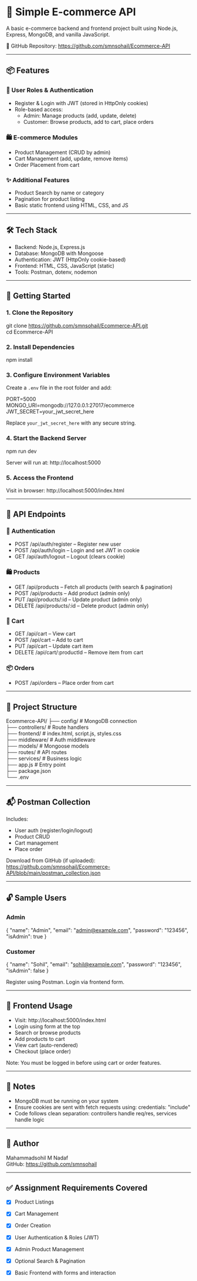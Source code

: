 # 🛒 Simple E-commerce API

A basic e-commerce backend and frontend project built using Node.js, Express, MongoDB, and vanilla JavaScript.

🔗 GitHub Repository: https://github.com/smnsohail/Ecommerce-API

---

## 📦 Features

### 🔐 User Roles & Authentication
- Register & Login with JWT (stored in HttpOnly cookies)
- Role-based access:
  - Admin: Manage products (add, update, delete)
  - Customer: Browse products, add to cart, place orders

### 🛍️ E-commerce Modules
- Product Management (CRUD by admin)
- Cart Management (add, update, remove items)
- Order Placement from cart

### ✨ Additional Features
- Product Search by name or category
- Pagination for product listing
- Basic static frontend using HTML, CSS, and JS

---

## 🛠️ Tech Stack

- Backend: Node.js, Express.js
- Database: MongoDB with Mongoose
- Authentication: JWT (HttpOnly cookie-based)
- Frontend: HTML, CSS, JavaScript (static)
- Tools: Postman, dotenv, nodemon

---

## 🚀 Getting Started

### 1. Clone the Repository

git clone https://github.com/smnsohail/Ecommerce-API.git  
cd Ecommerce-API

### 2. Install Dependencies

npm install

### 3. Configure Environment Variables

Create a `.env` file in the root folder and add:

PORT=5000  
MONGO_URI=mongodb://127.0.0.1:27017/ecommerce  
JWT_SECRET=your_jwt_secret_here

Replace `your_jwt_secret_here` with any secure string.

### 4. Start the Backend Server

npm run dev

Server will run at: http://localhost:5000

### 5. Access the Frontend

Visit in browser: http://localhost:5000/index.html

---

## 🔧 API Endpoints

### 👤 Authentication

- POST /api/auth/register – Register new user  
- POST /api/auth/login – Login and set JWT in cookie  
- GET /api/auth/logout – Logout (clears cookie)

### 🛍️ Products

- GET /api/products – Fetch all products (with search & pagination)  
- POST /api/products – Add product (admin only)  
- PUT /api/products/:id – Update product (admin only)  
- DELETE /api/products/:id – Delete product (admin only)

### 🛒 Cart

- GET /api/cart – View cart  
- POST /api/cart – Add to cart  
- PUT /api/cart – Update cart item  
- DELETE /api/cart/:productId – Remove item from cart

### 📦 Orders

- POST /api/orders – Place order from cart

---

## 📂 Project Structure

Ecommerce-API/
├── config/             # MongoDB connection  
├── controllers/        # Route handlers  
├── frontend/           # index.html, script.js, styles.css  
├── middleware/         # Auth middleware  
├── models/             # Mongoose models  
├── routes/             # API routes  
├── services/           # Business logic  
├── app.js              # Entry point  
├── package.json  
└── .env

---

## 📬 Postman Collection

Includes:
- User auth (register/login/logout)
- Product CRUD
- Cart management
- Place order

Download from GitHub (if uploaded):  
https://github.com/smnsohail/Ecommerce-API/blob/main/postman_collection.json

---

## 🔓 Sample Users

### Admin

{
  "name": "Admin",
  "email": "admin@example.com",
  "password": "123456",
  "isAdmin": true
}

### Customer

{
  "name": "Sohil",
  "email": "sohil@example.com",
  "password": "123456",
  "isAdmin": false
}

Register using Postman. Login via frontend form.

---

## 🧪 Frontend Usage

- Visit: http://localhost:5000/index.html
- Login using form at the top
- Search or browse products
- Add products to cart
- View cart (auto-rendered)
- Checkout (place order)

Note: You must be logged in before using cart or order features.

---

## 📌 Notes

- MongoDB must be running on your system
- Ensure cookies are sent with fetch requests using: credentials: "include"
- Code follows clean separation: controllers handle req/res, services handle logic

---

## 🙌 Author

Mahammadsohil M Nadaf  
GitHub: https://github.com/smnsohail

---

## ✅ Assignment Requirements Covered

- [x] Product Listings  
- [x] Cart Management  
- [x] Order Creation  
- [x] User Authentication & Roles (JWT)  
- [x] Admin Product Management  
- [x] Optional Search & Pagination  
- [x] Basic Frontend with forms and interaction

